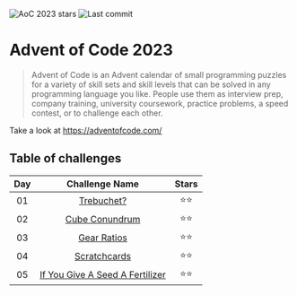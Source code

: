 ![AoC 2023 stars](https://img.shields.io/badge/dynamic/json?url=https://raw.githubusercontent.com/FranciscoTorreblanca/advent-of-code-2023/main/stars.json&query=total&logo=adventofcode&label=2023)
![Last commit](https://img.shields.io/github/last-commit/FranciscoTorreblanca/advent-of-code-2023)

# Advent of Code 2023

> Advent of Code is an Advent calendar of small programming puzzles for a variety of skill sets and
> skill levels that can be solved in any programming language you like. People use them as interview
> prep, company training, university coursework, practice problems, a speed contest, or to challenge
> each other.

Take a look at <https://adventofcode.com/>

## Table of challenges

Day | Challenge Name | Stars |
:-:| :-: | :-: |
01 | [Trebuchet?](Day01) | ⭐️⭐️ |
02 | [Cube Conundrum](Day02) | ⭐️⭐️ |
03 | [Gear Ratios](Day03) | ⭐️⭐️ |
04 | [Scratchcards](Day04) | ⭐️⭐️ |
05 | [If You Give A Seed A Fertilizer](Day05) | ⭐️⭐️ |
